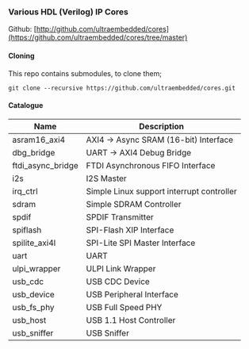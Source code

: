### Various HDL (Verilog) IP Cores

Github:   [http://github.com/ultraembedded/cores](https://github.com/ultraembedded/cores/tree/master)

#### Cloning

This repo contains submodules, to clone them;

```
git clone --recursive https://github.com/ultraembedded/cores.git

```

#### Catalogue

| Name | Description   |
| ---- | ------------- |
| asram16_axi4 | AXI4 -> Async SRAM (16-bit) Interface |
| dbg_bridge | UART -> AXI4 Debug Bridge |
| ftdi_async_bridge | FTDI Asynchronous FIFO Interface |
| i2s | I2S Master |
| irq_ctrl | Simple Linux support interrupt controller |
| sdram | Simple SDRAM Controller |
| spdif | SPDIF Transmitter |
| spiflash | SPI-Flash XIP Interface |
| spilite_axi4l | SPI-Lite SPI Master Interface |
| uart | UART |
| ulpi_wrapper | ULPI Link Wrapper |
| usb_cdc | USB CDC Device |
| usb_device | USB Peripheral Interface |
| usb_fs_phy | USB Full Speed PHY |
| usb_host | USB 1.1 Host Controller |
| usb_sniffer | USB Sniffer |
